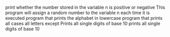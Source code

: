 print whether the number stored in the variable n is positive or negative
This program will assign a random number to the variable n each time it is executed
program that prints the alphabet in lowercase
program that prints all cases
all letters except
Prints all single digits of base 10
prints all single digits of base 10
